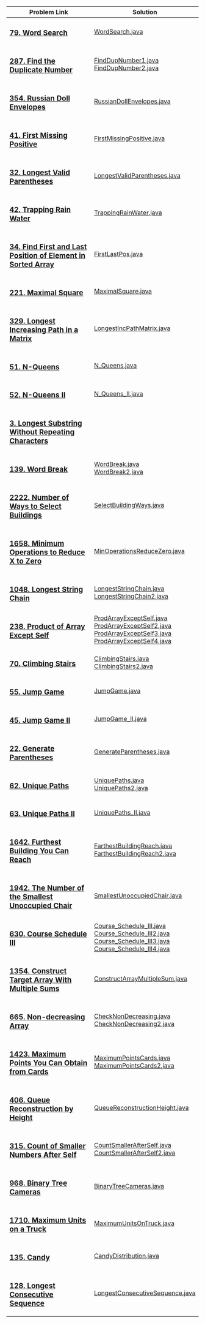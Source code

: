|  Problem Link | Solution |
| ------------- | ------------- |
| <h3> [ 79. Word Search ](https://leetcode.com/problems/word-search/) | [WordSearch.java](https://github.com/mobiletest2016/leetcode/blob/main/src/WordSearch.java) | 
| <h3> [ 287. Find the Duplicate Number ](https://leetcode.com/problems/find-the-duplicate-number/) | [FindDupNumber1.java](https://github.com/mobiletest2016/leetcode/blob/main/src/FindDupNumber1.java) <br> [FindDupNumber2.java](https://github.com/mobiletest2016/leetcode/blob/main/src/FindDupNumber2.java) | 
| <h3> [ 354. Russian Doll Envelopes ](https://leetcode.com/problems/russian-doll-envelopes/) | [RussianDollEnvelopes.java](https://github.com/mobiletest2016/leetcode/blob/main/src/RussianDollEnvelopes.java) | 
| <h3> [ 41. First Missing Positive ](https://leetcode.com/problems/first-missing-positive/) | [FirstMissingPositive.java ](https://github.com/mobiletest2016/leetcode/blob/main/src/FirstMissingPositive.java) | 
| <h3> [ 32. Longest Valid Parentheses ](https://leetcode.com/problems/longest-valid-parentheses/) | [LongestValidParentheses.java](https://github.com/mobiletest2016/leetcode/blob/main/src/LongestValidParentheses.java) | 
| <h3> [ 42. Trapping Rain Water ](https://leetcode.com/problems/trapping-rain-water/) | [TrappingRainWater.java](https://github.com/mobiletest2016/leetcode/blob/main/src/TrappingRainWater.java) | 
| <h3> [ 34. Find First and Last Position of Element in Sorted Array ](https://leetcode.com/problems/find-first-and-last-position-of-element-in-sorted-array/) | [FirstLastPos.java](https://github.com/mobiletest2016/leetcode/blob/main/src/FirstLastPos.java) | 
| <h3> [ 221. Maximal Square ](https://leetcode.com/problems/maximal-square/) | [MaximalSquare.java ](https://github.com/mobiletest2016/leetcode/blob/main/src/MaximalSquare.java) | 
| <h3> [ 329. Longest Increasing Path in a Matrix ](https://leetcode.com/problems/longest-increasing-path-in-a-matrix/) | [LongestIncPathMatrix.java](https://github.com/mobiletest2016/leetcode/blob/main/src/LongestIncPathMatrix.java)  | 
| <h3> [ 51. N-Queens ](https://leetcode.com/problems/n-queens/) | [N_Queens.java](https://github.com/mobiletest2016/leetcode/blob/main/src/N_Queens.java) | 
| <h3> [ 52. N-Queens II ](https://leetcode.com/problems/n-queens-ii/) | [N_Queens_II.java](https://github.com/mobiletest2016/leetcode/blob/main/src/N_Queens_II.java) | 
| <h3> [ 3. Longest Substring Without Repeating Characters ](https://leetcode.com/problems/longest-substring-without-repeating-characters/) | []() | 
| <h3> [ 139. Word Break ](https://leetcode.com/problems/word-break/) | [WordBreak.java](https://github.com/mobiletest2016/leetcode/blob/main/src/WordBreak.java) <br> [WordBreak2.java](https://github.com/mobiletest2016/leetcode/blob/main/src/WordBreak2.java) | 
| <h3> [ 2222. Number of Ways to Select Buildings ](https://leetcode.com/problems/number-of-ways-to-select-buildings/) | [SelectBuildingWays.java](https://github.com/mobiletest2016/leetcode/blob/main/src/SelectBuildingWays.java) | 
| <h3> [ 1658. Minimum Operations to Reduce X to Zero ](https://leetcode.com/problems/minimum-operations-to-reduce-x-to-zero/) | [MinOperationsReduceZero.java](https://github.com/mobiletest2016/leetcode/blob/main/src/MinOperationsReduceZero.java) | 
| <h3> [ 1048. Longest String Chain ](https://leetcode.com/problems/longest-string-chain/) | [LongestStringChain.java](https://github.com/mobiletest2016/leetcode/blob/main/src/LongestStringChain.java) <br> [LongestStringChain2.java](https://github.com/mobiletest2016/leetcode/blob/main/src/LongestStringChain2.java) | 
| <h3> [ 238. Product of Array Except Self ](https://leetcode.com/problems/product-of-array-except-self/) | [ProdArrayExceptSelf.java](https://github.com/mobiletest2016/leetcode/blob/main/src/ProdArrayExceptSelf.java) <br> [ProdArrayExceptSelf2.java](https://github.com/mobiletest2016/leetcode/blob/main/src/ProdArrayExceptSelf2.java) <br> [ProdArrayExceptSelf3.java](https://github.com/mobiletest2016/leetcode/blob/main/src/ProdArrayExceptSelf3.java) <br> [ProdArrayExceptSelf4.java](https://github.com/mobiletest2016/leetcode/blob/main/src/ProdArrayExceptSelf4.java) | 
| <h3> [ 70. Climbing Stairs ](https://leetcode.com/problems/climbing-stairs/) | [ClimbingStairs.java](https://github.com/mobiletest2016/leetcode/blob/main/src/ClimbingStairs.java) <br> [ClimbingStairs2.java](https://github.com/mobiletest2016/leetcode/blob/main/src/ClimbingStairs2.java) | 
| <h3> [ 55. Jump Game ](https://leetcode.com/problems/jump-game/) | [JumpGame.java](https://github.com/mobiletest2016/leetcode/blob/main/src/JumpGame.java) | 
| <h3> [ 45. Jump Game II ](https://leetcode.com/problems/jump-game-ii/) | [JumpGame_II.java](https://github.com/mobiletest2016/leetcode/blob/main/src/JumpGame_II.java) | 
| <h3> [ 22. Generate Parentheses ](https://leetcode.com/problems/generate-parentheses/) | [GenerateParentheses.java](https://github.com/mobiletest2016/leetcode/blob/main/src/GenerateParentheses.java) | 
| <h3> [ 62. Unique Paths ](https://leetcode.com/problems/unique-paths/) | [UniquePaths.java](https://github.com/mobiletest2016/leetcode/blob/main/src/UniquePaths.java) <br> [UniquePaths2.java](https://github.com/mobiletest2016/leetcode/blob/main/src/UniquePaths2.java) | 
| <h3> [ 63. Unique Paths II ](https://leetcode.com/problems/unique-paths-ii/) | [UniquePaths_II.java](https://github.com/mobiletest2016/leetcode/blob/main/src/UniquePaths_II.java) | 
| <h3> [ 1642. Furthest Building You Can Reach ](https://leetcode.com/problems/furthest-building-you-can-reach/) | [FarthestBuildingReach.java](https://github.com/mobiletest2016/leetcode/blob/main/src/FarthestBuildingReach.java) <br> [FarthestBuildingReach2.java](https://github.com/mobiletest2016/leetcode/blob/main/src/FarthestBuildingReach2.java) | 
| <h3> [ 1942. The Number of the Smallest Unoccupied Chair  ](https://leetcode.com/problems/the-number-of-the-smallest-unoccupied-chair/) | [SmallestUnoccupiedChair.java](https://github.com/mobiletest2016/leetcode/blob/main/src/SmallestUnoccupiedChair.java) |
| <h3> [ 630. Course Schedule III ](https://leetcode.com/problems/course-schedule-iii/) | [Course_Schedule_III.java](https://github.com/mobiletest2016/leetcode/blob/main/src/Course_Schedule_III.java) <br> [Course_Schedule_III2.java](https://github.com/mobiletest2016/leetcode/blob/main/src/Course_Schedule_III2.java) <br> [Course_Schedule_III3.java](https://github.com/mobiletest2016/leetcode/blob/main/src/Course_Schedule_III3.java) <br> [Course_Schedule_III4.java](https://github.com/mobiletest2016/leetcode/blob/main/src/Course_Schedule_III4.java) |
| <h3> [ 1354. Construct Target Array With Multiple Sums ](https://leetcode.com/problems/construct-target-array-with-multiple-sums/) | [ConstructArrayMultipleSum.java](https://github.com/mobiletest2016/leetcode/blob/main/src/ConstructArrayMultipleSum.java) |
| <h3> [ 665. Non-decreasing Array ](https://leetcode.com/problems/non-decreasing-array/) | [CheckNonDecreasing.java](https://github.com/mobiletest2016/leetcode/blob/main/src/CheckNonDecreasing.java) <br> [CheckNonDecreasing2.java](https://github.com/mobiletest2016/leetcode/blob/main/src/CheckNonDecreasing2.java) |
| <h3> [ 1423. Maximum Points You Can Obtain from Cards ](https://leetcode.com/problems/maximum-points-you-can-obtain-from-cards/) | [MaximumPointsCards.java](https://github.com/mobiletest2016/leetcode/blob/main/src/MaximumPointsCards.java) <br> [MaximumPointsCards2.java](https://github.com/mobiletest2016/leetcode/blob/main/src/MaximumPointsCards2.java) |
| <h3> [ 406. Queue Reconstruction by Height ](https://leetcode.com/problems/queue-reconstruction-by-height/) | [QueueReconstructionHeight.java](https://github.com/mobiletest2016/leetcode/blob/main/src/QueueReconstructionHeight.java) |
| <h3> [ 315. Count of Smaller Numbers After Self ](https://leetcode.com/problems/count-of-smaller-numbers-after-self/) | [CountSmallerAfterSelf.java](https://github.com/mobiletest2016/leetcode/blob/main/src/CountSmallerAfterSelf.java) <br> [CountSmallerAfterSelf2.java](https://github.com/mobiletest2016/leetcode/blob/main/src/CountSmallerAfterSelf2.java) |
| <h3> [ 968. Binary Tree Cameras ](https://leetcode.com/problems/binary-tree-cameras/) | [BinaryTreeCameras.java](https://github.com/mobiletest2016/leetcode/blob/main/src/BinaryTreeCameras.java) |
| <h3> [ 1710. Maximum Units on a Truck ](https://leetcode.com/problems/maximum-units-on-a-truck/) | [MaximumUnitsOnTruck.java](https://github.com/mobiletest2016/leetcode/blob/main/src/MaximumUnitsOnTruck.java) |
| <h3> [ 135. Candy ](https://leetcode.com/problems/candy/) | [CandyDistribution.java](https://github.com/mobiletest2016/leetcode/blob/main/src/CandyDistribution.java) |
| <h3> [128. Longest Consecutive Sequence](https://leetcode.com/problems/longest-consecutive-sequence/) | [LongestConsecutiveSequence.java](https://github.com/mobiletest2016/leetcode/blob/main/src/LongestConsecutiveSequence.java) |
